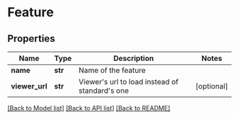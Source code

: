 # Feature

## Properties
Name | Type | Description | Notes
------------ | ------------- | ------------- | -------------
**name** | **str** | Name of the feature | 
**viewer_url** | **str** | Viewer&#39;s url to load instead of standard&#39;s one | [optional] 

[[Back to Model list]](../README.md#documentation-for-models) [[Back to API list]](../README.md#documentation-for-api-endpoints) [[Back to README]](../README.md)


